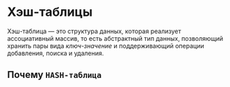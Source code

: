 # Хэш-таблицы

Хэш-таблица — это структура данных, которая реализует ассоциативный массив, то есть абстрактный тип данных, позволяющий хранить пары вида _ключ-значение_ и поддерживающий операции добавления, поиска и удаления.

## Почему `HASH-таблица`
